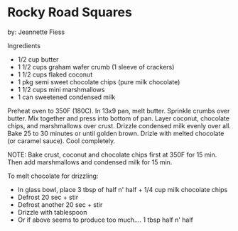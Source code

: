 # Rocky Road Squares
by:  Jeannette Fiess

Ingredients
* 1/2 cup butter
* 1 1/2 cups graham wafer crumb (1 sleeve of crackers)
* 1 1/2 cups flaked coconut
* 1 pkg semi sweet chocolate chips (pure milk chocolate)
* 1 1/2 cups mini marshmallows
* 1 can sweetened condensed milk

Preheat oven to 350F (180C).  In 13x9 pan, melt butter.  Sprinkle crumbs over butter.  Mix together and press into bottom of pan.  Layer coconut, chocolate chips, and marshmallows over crust.  Drizzle condensed milk evenly over all.  Bake 25 to 30 minutes or until golden brown.  Drizle with melted chocolate (or caramel sauce).  Cool completely.

NOTE:   Bake crust, coconut and chocolate chips first at 350F for 15 min.  Then add marshmallows and condensed milk for 15 min.

To melt chocolate for drizzling:

* In glass bowl, place 3 tbsp of half n' half + 1/4 cup milk chocolate chips
* Defrost 20 sec +  stir
* Defrost another 20 sec + stir
* Drizzle with tablespoon
* Or if above seems to produce too much.... 1 tbsp half n' half